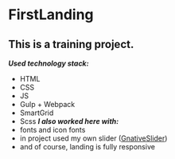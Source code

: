 # FirstLanding
This is a training project.
---------------------------------
***Used technology stack:***
* HTML
* CSS
* JS
* Gulp + Webpack
* SmartGrid
* Scss
***I also worked here with:***
* fonts and icon fonts
* in project used my own slider ([GnativeSlider](https://github.com/TrueGelen/GnativeSlider))
* and of course, landing is fully responsive
